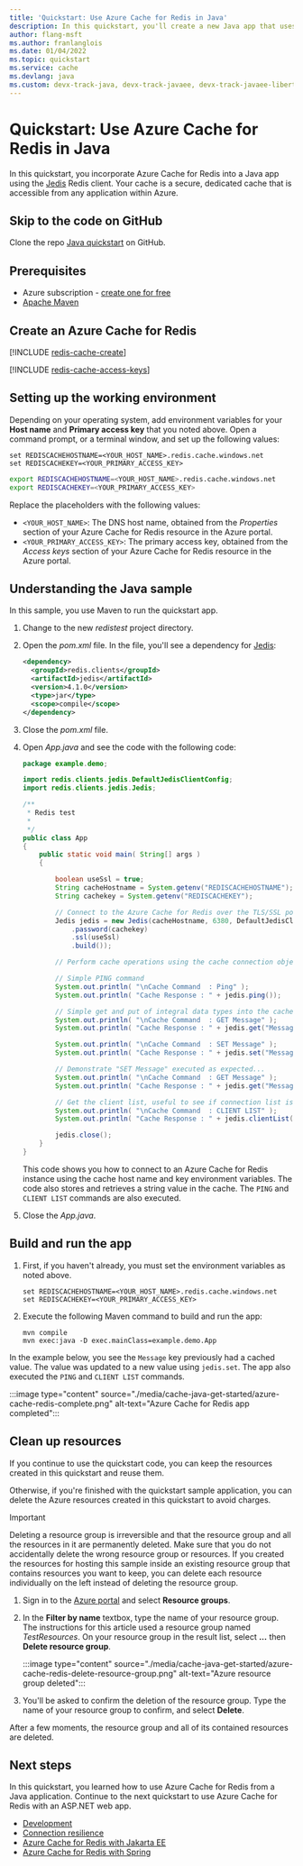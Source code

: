 ```yaml
---
title: 'Quickstart: Use Azure Cache for Redis in Java'
description: In this quickstart, you'll create a new Java app that uses Azure Cache for Redis
author: flang-msft
ms.author: franlanglois
ms.date: 01/04/2022
ms.topic: quickstart
ms.service: cache
ms.devlang: java
ms.custom: devx-track-java, devx-track-javaee, devx-track-javaee-liberty-aks, mode-api, mvc, seo-java-august2019, seo-java-september2019, devx-track-extended-java
---
```


# Quickstart: Use Azure Cache for Redis in Java

In this quickstart, you incorporate Azure Cache for Redis into a Java app using the [Jedis](https://github.com/xetorthio/jedis) Redis client. Your cache is a secure, dedicated cache that is accessible from any application within Azure.

## Skip to the code on GitHub

Clone the repo [Java quickstart](https://github.com/Azure-Samples/azure-cache-redis-samples/tree/main/quickstart/java) on GitHub.

## Prerequisites

- Azure subscription - [create one for free](https://azure.microsoft.com/free/)
- [Apache Maven](https://maven.apache.org/download.cgi)

## Create an Azure Cache for Redis

[!INCLUDE [redis-cache-create](includes/redis-cache-create.md)]

[!INCLUDE [redis-cache-access-keys](includes/redis-cache-access-keys.md)]

## Setting up the working environment

Depending on your operating system, add environment variables for your **Host name** and **Primary access key** that you noted above. Open a command prompt, or a terminal window, and set up the following values:

```dos
set REDISCACHEHOSTNAME=<YOUR_HOST_NAME>.redis.cache.windows.net
set REDISCACHEKEY=<YOUR_PRIMARY_ACCESS_KEY>
```

```bash
export REDISCACHEHOSTNAME=<YOUR_HOST_NAME>.redis.cache.windows.net
export REDISCACHEKEY=<YOUR_PRIMARY_ACCESS_KEY>
```

Replace the placeholders with the following values:

- `<YOUR_HOST_NAME>`: The DNS host name, obtained from the *Properties* section of your Azure Cache for Redis resource in the Azure portal.
- `<YOUR_PRIMARY_ACCESS_KEY>`: The primary access key, obtained from the *Access keys* section of your Azure Cache for Redis resource in the Azure portal.

## Understanding the Java sample

In this sample, you use Maven to run the quickstart app.

1. Change to the new *redistest* project directory.

1. Open the *pom.xml* file. In the file, you'll see a dependency for [Jedis](https://github.com/xetorthio/jedis):

    ```xml
    <dependency>
      <groupId>redis.clients</groupId>
      <artifactId>jedis</artifactId>
      <version>4.1.0</version>
      <type>jar</type>
      <scope>compile</scope>
    </dependency>
    ```

1. Close the *pom.xml* file.

1. Open *App.java* and see the code with the following code:

    ```java
    package example.demo;
    
    import redis.clients.jedis.DefaultJedisClientConfig;
    import redis.clients.jedis.Jedis;
    
    /**
     * Redis test
     *
     */
    public class App 
    {
        public static void main( String[] args )
        {
    
            boolean useSsl = true;
            String cacheHostname = System.getenv("REDISCACHEHOSTNAME");
            String cachekey = System.getenv("REDISCACHEKEY");
    
            // Connect to the Azure Cache for Redis over the TLS/SSL port using the key.
            Jedis jedis = new Jedis(cacheHostname, 6380, DefaultJedisClientConfig.builder()
                .password(cachekey)
                .ssl(useSsl)
                .build());
    
            // Perform cache operations using the cache connection object...
    
            // Simple PING command
            System.out.println( "\nCache Command  : Ping" );
            System.out.println( "Cache Response : " + jedis.ping());
    
            // Simple get and put of integral data types into the cache
            System.out.println( "\nCache Command  : GET Message" );
            System.out.println( "Cache Response : " + jedis.get("Message"));
    
            System.out.println( "\nCache Command  : SET Message" );
            System.out.println( "Cache Response : " + jedis.set("Message", "Hello! The cache is working from Java!"));
    
            // Demonstrate "SET Message" executed as expected...
            System.out.println( "\nCache Command  : GET Message" );
            System.out.println( "Cache Response : " + jedis.get("Message"));
    
            // Get the client list, useful to see if connection list is growing...
            System.out.println( "\nCache Command  : CLIENT LIST" );
            System.out.println( "Cache Response : " + jedis.clientList());
    
            jedis.close();
        }
    }
    ```

    This code shows you how to connect to an Azure Cache for Redis instance using the cache host name and key environment variables. The code also stores and retrieves a string value in the cache. The `PING` and `CLIENT LIST` commands are also executed.

1. Close the *App.java*.

## Build and run the app

1. First, if you haven't already, you must set the environment variables as noted above.

    ```dos
    set REDISCACHEHOSTNAME=<YOUR_HOST_NAME>.redis.cache.windows.net
    set REDISCACHEKEY=<YOUR_PRIMARY_ACCESS_KEY>
    ```

1. Execute the following Maven command to build and run the app:

    ```dos
    mvn compile
    mvn exec:java -D exec.mainClass=example.demo.App
    ```

In the example below, you see the `Message` key previously had a cached value. The value was updated  to a new value using `jedis.set`. The app also executed the `PING` and `CLIENT LIST` commands.

:::image type="content" source="./media/cache-java-get-started/azure-cache-redis-complete.png" alt-text="Azure Cache for Redis app completed":::

## Clean up resources

If you continue to use the quickstart code, you can keep the resources created in this quickstart and reuse them.

Otherwise, if you're finished with the quickstart sample application, you can delete the Azure resources created in this quickstart to avoid charges.

> [!IMPORTANT]
> Deleting a resource group is irreversible and that the resource group and all the resources in it are permanently deleted. Make sure that you do not accidentally delete the wrong resource group or resources. If you created the resources for hosting this sample inside an existing resource group that contains resources you want to keep, you can delete each resource individually on the left instead of deleting the resource group.
>

1. Sign in to the [Azure portal](https://portal.azure.com) and select **Resource groups**.

1. In the **Filter by name** textbox, type the name of your resource group. The instructions for this article used a resource group named *TestResources*. On your resource group in the result list, select **...** then **Delete resource group**.

   :::image type="content" source="./media/cache-java-get-started/azure-cache-redis-delete-resource-group.png" alt-text="Azure resource group deleted":::

1. You'll be asked to confirm the deletion of the resource group. Type the name of your resource group to confirm, and select **Delete**.

After a few moments, the resource group and all of its contained resources are deleted.

## Next steps

In this quickstart, you learned how to use Azure Cache for Redis from a Java application. Continue to the next quickstart to use Azure Cache for Redis with an ASP.NET web app.

- [Development](cache-best-practices-development.md)
- [Connection resilience](cache-best-practices-connection.md)
- [Azure Cache for Redis with Jakarta EE](/azure/developer/java/ee/how-to-deploy-java-liberty-jcache)
- [Azure Cache for Redis with Spring](/azure/developer/java/spring-framework/configure-spring-boot-initializer-java-app-with-redis-cache)

